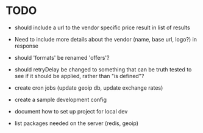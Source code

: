 # TODO

- should include a url to the vendor specific price result in list of results

- Need to include more details about the vendor (name, base url, logo?) in response

- should 'formats' be renamed 'offers'?

- should retryDelay be changed to something that can be truth tested to see if it should be applied, rather than "is defined"?

- create cron jobs (update geoip db, update exchange rates)

- create a sample development config

- document how to set up project for local dev

- list packages needed on the server (redis, geoip)
